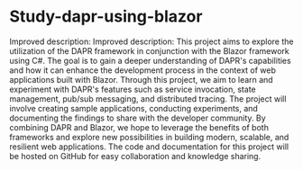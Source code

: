 # Study-dapr-using-blazor
Improved description:
Improved description:
This project aims to explore the utilization of the DAPR framework in conjunction with the Blazor framework using C#. 
The goal is to gain a deeper understanding of DAPR's capabilities and how it can enhance the development process in the 
context of web applications built with Blazor. Through this project, we aim to learn and experiment with DAPR's features
such as service invocation, state management, pub/sub messaging, and distributed tracing. The project will involve creating 
sample applications, conducting experiments, and documenting the findings to share with the developer community. By combining DAPR and Blazor, 
we hope to leverage the benefits of both frameworks and explore new possibilities in building modern, scalable, and resilient web applications.
The code and documentation for this project will be hosted on GitHub for easy collaboration and knowledge sharing.
